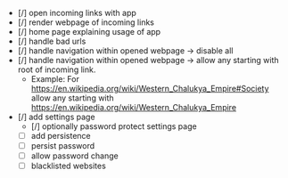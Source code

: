 * [/] open incoming links with app
* [/] render webpage of incoming links
* [/] home page explaining usage of app
* [/] handle bad urls
* [/] handle navigation within opened webpage -> disable all
* [/] handle navigation within opened webpage -> allow any starting with root of incoming link. 
  * Example: For https://en.wikipedia.org/wiki/Western_Chalukya_Empire#Society allow any starting with 
https://en.wikipedia.org/wiki/Western_Chalukya_Empire 
* [/] add settings page
  * [/] optionally password protect settings page
  * [ ] add persistence
  * [ ] persist password
  * [ ] allow password change
  * [ ] blacklisted websites